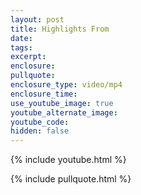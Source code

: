 ```yaml
---
layout: post
title: Highlights From
date:
tags:
excerpt:
enclosure:
pullquote:
enclosure_type: video/mp4
enclosure_time:
use_youtube_image: true
youtube_alternate_image:
youtube_code:
hidden: false
---
```

{% include youtube.html %}

{% include pullquote.html %}
